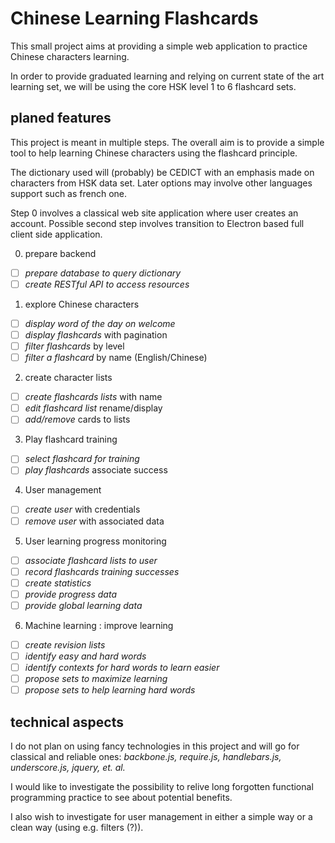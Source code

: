 # Chinese Learning Flashcards

This small project aims at providing a simple web application to practice Chinese characters learning.

In order to provide graduated learning and relying on current state of the art learning set, we will be using the core HSK level 1 to 6 flashcard sets.

## planed features
This project is meant in multiple steps. The overall aim is to provide a simple tool to help learning Chinese characters using the flashcard principle.

The dictionary used will (probably) be CEDICT with an emphasis made on characters from HSK data set. Later options may involve other languages support such as french one.

Step 0 involves a classical web site application where user creates an account. Possible second step involves transition to Electron based full client side application.



0. prepare backend
 * [ ] *prepare database to query dictionary*
 * [ ] *create RESTful API to access resources*
1. explore Chinese characters
 * [ ] *display word of the day on welcome*
 * [ ] *display flashcards* with pagination
 * [ ] *filter flashcards* by level
 * [ ] *filter a flashcard* by name (English/Chinese)
2. create character lists
 * [ ] *create flashcards lists* with name
 * [ ] *edit flashcard list* rename/display
 * [ ] *add/remove* cards to lists
3. Play flashcard training
 * [ ] *select flashcard for training*
 * [ ] *play flashcards* associate success
4. User management
 * [ ] *create user* with credentials
 * [ ] *remove user* with associated data
5. User learning progress monitoring
 * [ ] *associate flashcard lists to user*
 * [ ] *record flashcards training successes*
 * [ ] *create statistics*
 * [ ] *provide progress data*
 * [ ] *provide global learning data*
6. Machine learning : improve learning
 * [ ] *create revision lists*
 * [ ] *identify easy and hard words*
 * [ ] *identify contexts for hard words to learn easier*
 * [ ] *propose sets to maximize learning*
 * [ ] *propose sets to help learning hard words*

## technical aspects
I do not plan on using fancy technologies in this project and will go for classical and reliable ones: *backbone.js, require.js, handlebars.js, underscore.js, jquery, et. al.*

I would like to investigate the possibility to relive long forgotten functional programming practice to see about potential benefits.

I also wish to investigate for user management in either a simple way or a clean way (using e.g. filters (?)).
